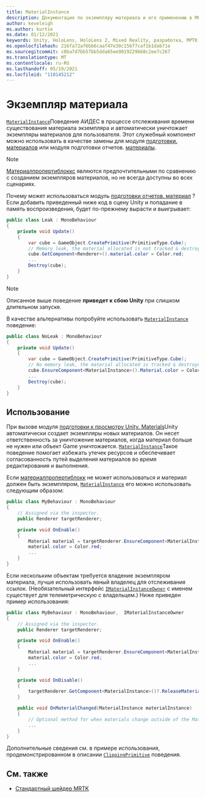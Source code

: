 ```yaml
---
title: MaterialInstance
description: Документация по экземпляру материала и его применению в МРТК
author: keveleigh
ms.author: kurtie
ms.date: 01/12/2021
keywords: Unity, HoloLens, HoloLens 2, Mixed Reality, разработка, МРТК, Материалинстанце,
ms.openlocfilehash: 216fa72af6bb6caaf47e30c156f7caf1b1dab71e
ms.sourcegitcommit: c0ba7d7bb57bb5dda65ee9019229b68c2ee7c267
ms.translationtype: MT
ms.contentlocale: ru-RU
ms.lasthandoff: 05/19/2021
ms.locfileid: "110145212"
---
```

# <a name="material-instance"></a>Экземпляр материала

[`MaterialInstance`](xref:Microsoft.MixedReality.Toolkit.Rendering.MaterialInstance)Поведение АИДЕС в процессе отслеживания времени существования материала экземпляра и автоматически уничтожает экземпляры материалов для пользователя. Этот служебный компонент можно использовать в качестве замены для модуля [подготовки. материалов](https://docs.unity3d.com/ScriptReference/Renderer-material.html) или модуля подготовки отчетов. [материалы](https://docs.unity3d.com/ScriptReference/Renderer-materials.html).

> [!NOTE]
> [Материалпропертиблоккс](https://docs.unity3d.com/ScriptReference/MaterialPropertyBlock.html) являются предпочтительными по сравнению с созданием экземпляров материалов, но не всегда доступны во всех сценариях.

Почему может использоваться модуль [подготовки отчетов. материал](https://docs.unity3d.com/ScriptReference/Renderer-material.html) ? Если добавить приведенный ниже код в сцену Unity и попадание в память воспроизведения, будет по-прежнему вырасти и выигрывает:

```c#
public class Leak : MonoBehaviour
{
    private void Update()
    {
        var cube = GameObject.CreatePrimitive(PrimitiveType.Cube);
        // Memory leak, the material allocated is not tracked & destroyed.
        cube.GetComponent<Renderer>().material.color = Color.red;
        ...
        Destroy(cube);
    }
}
```

> [!NOTE]
> Описанное выше поведение **приведет к сбою Unity** при слишком длительном запуске.

В качестве альтернативы попробуйте использовать [`MaterialInstance`](xref:Microsoft.MixedReality.Toolkit.Rendering.MaterialInstance) поведение:

```c#
public class NoLeak : MonoBehaviour
{
    private void Update()
    {
        var cube = GameObject.CreatePrimitive(PrimitiveType.Cube);
        // No memory leak, the material allocated is tracked & destroyed by MaterialInstance.
        cube.EnsureComponent<MaterialInstance>().Material.color = Color.red;
        ...
        Destroy(cube);
    }
}
```

## <a name="usage"></a>Использование

При вызове модуля [подготовки к просмотру Unity. Materials](https://docs.unity3d.com/ScriptReference/Renderer-material.html)Unity автоматически создает экземпляры новых материалов. Он несет ответственность за уничтожение материалов, когда материал больше не нужен или объект Game уничтожается. [`MaterialInstance`](xref:Microsoft.MixedReality.Toolkit.Rendering.MaterialInstance)Такое поведение помогает избежать утечек ресурсов и обеспечивает согласованность путей выделения материалов во время редактирования и выполнения.

Если [материалпропертиблокк](https://docs.unity3d.com/ScriptReference/MaterialPropertyBlock.html) не может использоваться и материал должен быть экземпляром, [`MaterialInstance`](xref:Microsoft.MixedReality.Toolkit.Rendering.MaterialInstance) его можно использовать следующим образом:

```c#
public class MyBehaviour : MonoBehaviour
{
    // Assigned via the inspector.
    public Renderer targetRenderer;

    private void OnEnable()
    {
        Material material = targetRenderer.EnsureComponent<MaterialInstance>().Material;
        material.color = Color.red;
        ...
    }
}
```

Если нескольким объектам требуется владение экземпляром материала, лучше использовать явный владелец для отслеживания ссылок. (Необязательный интерфейс [`IMaterialInstanceOwner`](xref:Microsoft.MixedReality.Toolkit.Rendering.IMaterialInstanceOwner) с именем существует для телеметрическую с владельцем.) Ниже приведен пример использования:

```c#
public class MyBehaviour : MonoBehaviour,  IMaterialInstanceOwner
{
    // Assigned via the inspector.
    public Renderer targetRenderer;

    private void OnEnable()
    {
        Material material = targetRenderer.EnsureComponent<MaterialInstance>().AcquireMaterial(this);
        material.color = Color.red;
        ...
    }

    private void OnDisable()
    {
        targetRenderer.GetComponent<MaterialInstance>()?.ReleaseMaterial(this)
    }

    public void OnMaterialChanged(MaterialInstance materialInstance)
    {
        // Optional method for when materials change outside of the MaterialInstance.
        ...
    }
}
```

Дополнительные сведения см. в примере использования, продемонстрированном в описании [`ClippingPrimitive`](xref:Microsoft.MixedReality.Toolkit.Utilities.ClippingPrimitive) поведения.

## <a name="see-also"></a>См. также

* [Стандартный шейдер MRTK](mrtk-standard-shader.md)

